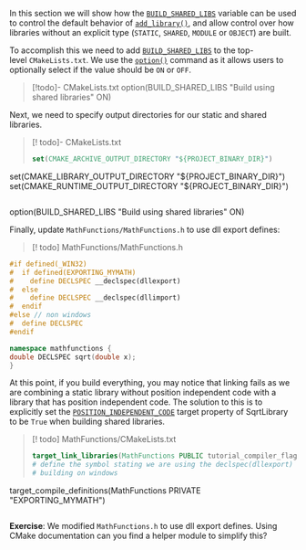 In this section we will show how the [`BUILD_SHARED_LIBS`]( https://cmake.org/cmake/help/latest/variable/BUILD_SHARED_LIBS.html#variable:BUILD_SHARED_LIBS "BUILD_SHARED_LIBS") variable can be used to control the default behavior of [`add_library()`]( https://cmake.org/cmake/help/latest/command/add_library.html#command:add_library "add_library"), and allow control over how libraries without an explicit type (`STATIC`, `SHARED`, `MODULE` or `OBJECT`) are built.

To accomplish this we need to add [`BUILD_SHARED_LIBS`](https://cmake.org/cmake/help/latest/variable/BUILD_SHARED_LIBS.html#variable:BUILD_SHARED_LIBS "BUILD_SHARED_LIBS") to the top-level `CMakeLists.txt`. We use the [`option()`](https://cmake.org/cmake/help/latest/command/option.html#command:option "option") command as it allows users to optionally select if the value should be `ON` or `OFF`.

>[!todo]- CMakeLists.txt
>option(BUILD_SHARED_LIBS "Build using shared libraries" ON)

Next, we need to specify output directories for our static and shared libraries.

>[! todo]- CMakeLists.txt
> ```cmake
> set(CMAKE_ARCHIVE_OUTPUT_DIRECTORY "${PROJECT_BINARY_DIR}")
set(CMAKE_LIBRARY_OUTPUT_DIRECTORY "${PROJECT_BINARY_DIR}")
set(CMAKE_RUNTIME_OUTPUT_DIRECTORY "${PROJECT_BINARY_DIR}")
>```

option(BUILD_SHARED_LIBS "Build using shared libraries" ON)

Finally, update `MathFunctions/MathFunctions.h` to use dll export defines:

>[! todo] MathFunctions/MathFunctions.h
```cpp
#if defined(_WIN32)
#  if defined(EXPORTING_MYMATH)
#    define DECLSPEC __declspec(dllexport)
#  else
#    define DECLSPEC __declspec(dllimport)
#  endif
#else // non windows
#  define DECLSPEC
#endif

namespace mathfunctions {
double DECLSPEC sqrt(double x);
}
```

At this point, if you build everything, you may notice that linking fails as we are combining a static library without position independent code with a library that has position independent code. The solution to this is to explicitly set the [`POSITION_INDEPENDENT_CODE`](https://cmake.org/cmake/help/latest/prop_tgt/POSITION_INDEPENDENT_CODE.html#prop_tgt:POSITION_INDEPENDENT_CODE "POSITION_INDEPENDENT_CODE") target property of SqrtLibrary to be `True` when building shared libraries.

>[! todo] MathFunctions/CMakeLists.txt
> ```cmake
>target_link_libraries(MathFunctions PUBLIC tutorial_compiler_flags)
># define the symbol stating we are using the declspec(dllexport) when
># building on windows
target_compile_definitions(MathFunctions PRIVATE "EXPORTING_MYMATH")
> ```

**Exercise**: We modified `MathFunctions.h` to use dll export defines. Using CMake documentation can you find a helper module to simplify this?